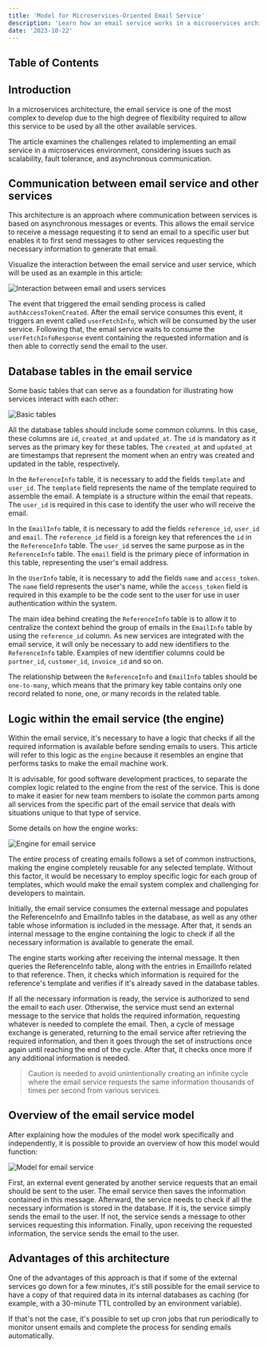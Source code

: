 ```yaml
---
title: 'Model for Microservices-Oriented Email Service'
description: 'Learn how an email service works in a microservices architecture.'
date: '2023-10-22'
---
```


## Table of Contents

## Introduction

In a microservices architecture, the email service is one of the most complex to develop due to the high degree of flexibility required to allow this service to be used by all the other available services.

The article examines the challenges related to implementing an email service in a microservices environment, considering issues such as scalability, fault tolerance, and asynchronous communication.

## Communication between email service and other services

This architecture is an approach where communication between services is based on asynchronous messages or events. This allows the email service to receive a message requesting it to send an email to a specific user but enables it to first send messages to other services requesting the necessary information to generate that email.

Visualize the interaction between the email service and user service, which will be used as an example in this article:

![Interaction between email and users services](/images/model-for-microservices-oriented-email-service/interaction-email-users.jpg)

The event that triggered the email sending process is called `authAccessTokenCreated`. After the email service consumes this event, it triggers an event called `userFetchInfo`, which will be consumed by the user service. Following that, the email service waits to consume the `userFetchInfoResponse` event containing the requested information and is then able to correctly send the email to the user.

## Database tables in the email service

Some basic tables that can serve as a foundation for illustrating how services interact with each other:

![Basic tables](/images/model-for-microservices-oriented-email-service/basic-tables.jpg)

All the database tables should include some common columns. In this case, these columns are `id`, `created_at` and `updated_at`. The `id` is mandatory as it serves as the primary key for these tables. The `created_at` and `updated_at` are timestamps that represent the moment when an entry was created and updated in the table, respectively.

In the `ReferenceInfo` table, it is necessary to add the fields `template` and `user_id`. The `template` field represents the name of the template required to assemble the email. A template is a structure within the email that repeats. The `user_id` is required in this case to identify the user who will receive the email.

In the `EmailInfo` table, it is necessary to add the fields `reference_id`, `user_id` and `email`. The `reference_id` field is a foreign key that references the `id` in the `ReferenceInfo` table. The `user_id` serves the same purpose as in the `ReferenceInfo` table. The `email` field is the primary piece of information in this table, representing the user's email address.

In the `UserInfo` table, it is necessary to add the fields `name` and `access_token`. The `name` field represents the user's name, while the `access_token` field is required in this example to be the code sent to the user for use in user authentication within the system.

The main idea behind creating the `ReferenceInfo` table is to allow it to centralize the context behind the group of emails in the `EmailInfo` table by using the `reference_id` column. As new services are integrated with the email service, it will only be necessary to add new identifiers to the `ReferenceInfo` table. Examples of new identifier columns could be `partner_id`, `customer_id`, `invoice_id` and so on.

The relationship between the `ReferenceInfo` and `EmailInfo` tables should be `one-to-many`, which means that the primary key table contains only one record related to none, one, or many records in the related table.

## Logic within the email service (the engine)

Within the email service, it's necessary to have a logic that checks if all the required information is available before sending emails to users. This article will refer to this logic as the `engine` because it resembles an engine that performs tasks to make the email machine work.

It is advisable, for good software development practices, to separate the complex logic related to the engine from the rest of the service. This is done to make it easier for new team members to isolate the common parts among all services from the specific part of the email service that deals with situations unique to that type of service.

Some details on how the engine works:

![Engine for email service](/images/model-for-microservices-oriented-email-service/engine-email.jpg)

The entire process of creating emails follows a set of common instructions, making the engine completely reusable for any selected template. Without this factor, it would be necessary to employ specific logic for each group of templates, which would make the email system complex and challenging for developers to maintain.

Initially, the email service consumes the external message and populates the ReferenceInfo and EmailInfo tables in the database, as well as any other table whose information is included in the message. After that, it sends an internal message to the engine containing the logic to check if all the necessary information is available to generate the email.

The engine starts working after receiving the internal message. It then queries the ReferenceInfo table, along with the entries in EmailInfo related to that reference. Then, it checks which information is required for the reference's template and verifies if it's already saved in the database tables.

If all the necessary information is ready, the service is authorized to send the email to each user. Otherwise, the service must send an external message to the service that holds the required information, requesting whatever is needed to complete the email. Then, a cycle of message exchange is generated, returning to the email service after retrieving the required information, and then it goes through the set of instructions once again until reaching the end of the cycle. After that, it checks once more if any additional information is needed.

> Caution is needed to avoid unintentionally creating an infinite cycle where the email service requests the same information thousands of times per second from various services.

## Overview of the email service model

After explaining how the modules of the model work specifically and independently, it is possible to provide an overview of how this model would function:

![Model for email service](/images/model-for-microservices-oriented-email-service/model-email.jpg)

First, an external event generated by another service requests that an email should be sent to the user. The email service then saves the information contained in this message. Afterward, the service needs to check if all the necessary information is stored in the database. If it is, the service simply sends the email to the user. If not, the service sends a message to other services requesting this information. Finally, upon receiving the requested information, the service sends the email to the user.

## Advantages of this architecture

One of the advantages of this approach is that if some of the external services go down for a few minutes, it's still possible for the email service to have a copy of that required data in its internal databases as caching (for example, with a 30-minute TTL controlled by an environment variable).

If that's not the case, it's possible to set up cron jobs that run periodically to monitor unsent emails and complete the process for sending emails automatically.
